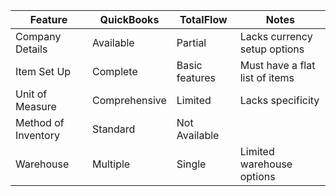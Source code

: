 | Feature                  | QuickBooks        | TotalFlow         | Notes                           |
|--------------------------|-------------------|-------------------|---------------------------------|
| Company Details          | Available         | Partial           | Lacks currency setup options   |
| Item Set Up              | Complete          | Basic features    | Must have a flat list of items |
| Unit of Measure          | Comprehensive     | Limited           | Lacks specificity              |
| Method of Inventory      | Standard          | Not Available     |                                | 
| Warehouse                | Multiple          | Single            | Limited warehouse options      |
